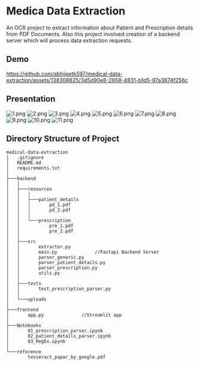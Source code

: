 # Medica Data Extraction
An OCR project to extract information about Patient and Prescription details from PDF Documents.
Also this project involved creation of a backend server which will process data extraction requests.

## Demo

https://github.com/abhijeetk597/medical-data-extraction/assets/138308825/3d5d90e8-2858-4831-b1d5-97a3874f256c

## Presentation
![1.png](mde-pngs\1.png)
![2.png](mde-pngs\2.png)
![3.png](mde-pngs\3.png)
![4.png](mde-pngs\4.png)
![5.png](mde-pngs\5.png)
![6.png](mde-pngs\6.png)
![7.png](mde-pngs\7.png)
![8.png](mde-pngs\8.png)
![9.png](mde-pngs\9.png)
![10.png](mde-pngs\10.png)
![11.png](mde-pngs\11.png)

## Directory Structure of Project
```
medical-data-extraction
│   .gitignore
│   README.md
│   requirements.txt
│
├───backend
│   │
│   ├───resources
│   │   │
│   │   ├───patient_details
│   │   │       pd_1.pdf
│   │   │       pd_2.pdf
│   │   │
│   │   └───prescription
│   │           pre_1.pdf
│   │           pre_2.pdf
│   │
│   ├───src
│   │       extractor.py
│   │       main.py              //Fastapi Backend Server
│   │       parser_generic.py
│   │       parser_patient_details.py
│   │       parser_prescription.py
│   │       utils.py
│   │    
│   ├───tests
│   │       test_prescription_parser.py
│   │
│   └───uploads
│
├───frontend
│       app.py              //Streamlit app
│
├───Notebooks
│       01_prescription_parser.ipynb
│       02_patient_details_parser.ipynb
│       03_RegEx.ipynb
│    
└───reference
        tesseract_papar_by_google.pdf
```
